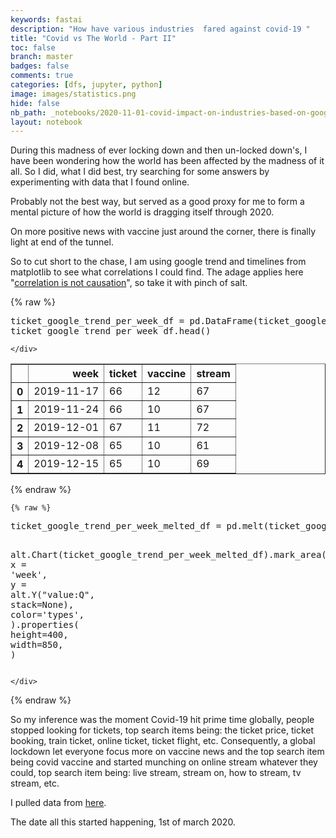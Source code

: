 ```yaml
---
keywords: fastai
description: "How have various industries  fared against covid-19 "
title: "Covid vs The World - Part II"
toc: false
branch: master
badges: false
comments: true
categories: [dfs, jupyter, python]
image: images/statistics.png
hide: false
nb_path: _notebooks/2020-11-01-covid-impact-on-industries-based-on-google-trends.ipynb
layout: notebook
---
```


<!--
#################################################
### THIS FILE WAS AUTOGENERATED! DO NOT EDIT! ###
#################################################
# file to edit: _notebooks/2020-11-01-covid-impact-on-industries-based-on-google-trends.ipynb
-->

<div class="container" id="notebook-container">
        
<div class="cell border-box-sizing text_cell rendered"><div class="inner_cell">
<div class="text_cell_render border-box-sizing rendered_html">
<p>During this madness of ever locking down and then un-locked down's, I have been wondering how the world has been affected by the madness of it all.
So I did, what I did best, try searching for some answers by experimenting with data that I found online.</p>
<p>Probably not the best way, but served as a good proxy for me to form a mental picture of how the world is dragging itself through 2020.</p>
<p>On more positive news with vaccine just around the corner, there is finally light at end of the tunnel.</p>
<p>So to cut short to the chase, I am using google trend and timelines from matplotlib to see what correlations I could find. The adage applies here "<a href="https://en.wikipedia.org/wiki/Correlation_does_not_imply_causation">correlation is not causation</a>", so take it with pinch of salt.</p>

</div>
</div>
</div>
    {% raw %}
    
<div class="cell border-box-sizing code_cell rendered">
<div class="input">

<div class="inner_cell">
    <div class="input_area">
<div class=" highlight hl-ipython3"><pre><span></span><span class="n">ticket_google_trend_per_week_df</span> <span class="o">=</span> <span class="n">pd</span><span class="o">.</span><span class="n">DataFrame</span><span class="p">(</span><span class="n">ticket_google_trend_per_week</span><span class="p">,</span> <span class="n">columns</span><span class="o">=</span> <span class="p">[</span><span class="s2">&quot;week&quot;</span><span class="p">,</span><span class="s2">&quot;ticket&quot;</span><span class="p">,</span> <span class="s2">&quot;vaccine&quot;</span><span class="p">,</span> <span class="s2">&quot;stream&quot;</span><span class="p">])</span>
<span class="n">ticket_google_trend_per_week_df</span><span class="o">.</span><span class="n">head</span><span class="p">()</span>
</pre></div>

    </div>
</div>
</div>

<div class="output_wrapper">
<div class="output">

<div class="output_area">


<div class="output_html rendered_html output_subarea output_execute_result">
<div>
<style scoped>
    .dataframe tbody tr th:only-of-type {
        vertical-align: middle;
    }

    .dataframe tbody tr th {
        vertical-align: top;
    }

    .dataframe thead th {
        text-align: right;
    }
</style>
<table border="1" class="dataframe">
  <thead>
    <tr style="text-align: right;">
      <th></th>
      <th>week</th>
      <th>ticket</th>
      <th>vaccine</th>
      <th>stream</th>
    </tr>
  </thead>
  <tbody>
    <tr>
      <th>0</th>
      <td>2019-11-17</td>
      <td>66</td>
      <td>12</td>
      <td>67</td>
    </tr>
    <tr>
      <th>1</th>
      <td>2019-11-24</td>
      <td>66</td>
      <td>10</td>
      <td>67</td>
    </tr>
    <tr>
      <th>2</th>
      <td>2019-12-01</td>
      <td>67</td>
      <td>11</td>
      <td>72</td>
    </tr>
    <tr>
      <th>3</th>
      <td>2019-12-08</td>
      <td>65</td>
      <td>10</td>
      <td>61</td>
    </tr>
    <tr>
      <th>4</th>
      <td>2019-12-15</td>
      <td>65</td>
      <td>10</td>
      <td>69</td>
    </tr>
  </tbody>
</table>
</div>
</div>

</div>

</div>
</div>

</div>
    {% endraw %}

    {% raw %}
    
<div class="cell border-box-sizing code_cell rendered">
<div class="input">

<div class="inner_cell">
    <div class="input_area">
<div class=" highlight hl-ipython3"><pre><span></span><span class="n">ticket_google_trend_per_week_melted_df</span> <span class="o">=</span> <span class="n">pd</span><span class="o">.</span><span class="n">melt</span><span class="p">(</span><span class="n">ticket_google_trend_per_week_df</span><span class="p">,</span><span class="n">id_vars</span><span class="o">=</span><span class="p">[</span><span class="s2">&quot;week&quot;</span><span class="p">],</span><span class="n">var_name</span><span class="o">=</span><span class="p">[</span><span class="s2">&quot;types&quot;</span><span class="p">])</span>

<span class="n">alt</span><span class="o">.</span><span class="n">Chart</span><span class="p">(</span><span class="n">ticket_google_trend_per_week_melted_df</span><span class="p">)</span><span class="o">.</span><span class="n">mark_area</span><span class="p">(</span><span class="n">opacity</span><span class="o">=</span><span class="mf">0.3</span><span class="p">)</span><span class="o">.</span><span class="n">encode</span><span class="p">(</span>
    <span class="n">x</span> <span class="o">=</span> <span class="s1">&#39;week&#39;</span><span class="p">,</span>
    <span class="n">y</span> <span class="o">=</span> <span class="n">alt</span><span class="o">.</span><span class="n">Y</span><span class="p">(</span><span class="s2">&quot;value:Q&quot;</span><span class="p">,</span> <span class="n">stack</span><span class="o">=</span><span class="kc">None</span><span class="p">),</span>
    <span class="n">color</span><span class="o">=</span><span class="s1">&#39;types&#39;</span><span class="p">,</span>
<span class="p">)</span><span class="o">.</span><span class="n">properties</span><span class="p">(</span>
    <span class="n">height</span><span class="o">=</span><span class="mi">400</span><span class="p">,</span>
    <span class="n">width</span><span class="o">=</span><span class="mi">850</span><span class="p">,</span>
<span class="p">)</span>
</pre></div>

    </div>
</div>
</div>

<div class="output_wrapper">
<div class="output">

<div class="output_area">


<div class="output_html rendered_html output_subarea output_execute_result">

<div id="altair-viz-18b2c5734a8444838996efd5c9e4fe92"></div>
<script type="text/javascript">
  (function(spec, embedOpt){
    let outputDiv = document.currentScript.previousElementSibling;
    if (outputDiv.id !== "altair-viz-18b2c5734a8444838996efd5c9e4fe92") {
      outputDiv = document.getElementById("altair-viz-18b2c5734a8444838996efd5c9e4fe92");
    }
    const paths = {
      "vega": "https://cdn.jsdelivr.net/npm//vega@5?noext",
      "vega-lib": "https://cdn.jsdelivr.net/npm//vega-lib?noext",
      "vega-lite": "https://cdn.jsdelivr.net/npm//vega-lite@4.8.1?noext",
      "vega-embed": "https://cdn.jsdelivr.net/npm//vega-embed@6?noext",
    };

    function loadScript(lib) {
      return new Promise(function(resolve, reject) {
        var s = document.createElement('script');
        s.src = paths[lib];
        s.async = true;
        s.onload = () => resolve(paths[lib]);
        s.onerror = () => reject(`Error loading script: ${paths[lib]}`);
        document.getElementsByTagName("head")[0].appendChild(s);
      });
    }

    function showError(err) {
      outputDiv.innerHTML = `<div class="error" style="color:red;">${err}</div>`;
      throw err;
    }

    function displayChart(vegaEmbed) {
      vegaEmbed(outputDiv, spec, embedOpt)
        .catch(err => showError(`Javascript Error: ${err.message}<br>This usually means there's a typo in your chart specification. See the javascript console for the full traceback.`));
    }

    if(typeof define === "function" && define.amd) {
      requirejs.config({paths});
      require(["vega-embed"], displayChart, err => showError(`Error loading script: ${err.message}`));
    } else if (typeof vegaEmbed === "function") {
      displayChart(vegaEmbed);
    } else {
      loadScript("vega")
        .then(() => loadScript("vega-lite"))
        .then(() => loadScript("vega-embed"))
        .catch(showError)
        .then(() => displayChart(vegaEmbed));
    }
  })({"config": {"view": {"continuousWidth": 400, "continuousHeight": 300}}, "data": {"name": "data-a256a787be23fd85ed1fba85fb22d3f0"}, "mark": {"type": "area", "opacity": 0.3}, "encoding": {"color": {"type": "nominal", "field": "types"}, "x": {"type": "nominal", "field": "week"}, "y": {"type": "quantitative", "field": "value", "stack": null}}, "height": 400, "width": 850, "$schema": "https://vega.github.io/schema/vega-lite/v4.8.1.json", "datasets": {"data-a256a787be23fd85ed1fba85fb22d3f0": [{"week": "2019-11-17", "types": "ticket", "value": "66"}, {"week": "2019-11-24", "types": "ticket", "value": "66"}, {"week": "2019-12-01", "types": "ticket", "value": "67"}, {"week": "2019-12-08", "types": "ticket", "value": "65"}, {"week": "2019-12-15", "types": "ticket", "value": "65"}, {"week": "2019-12-22", "types": "ticket", "value": "69"}, {"week": "2019-12-29", "types": "ticket", "value": "73"}, {"week": "2020-01-05", "types": "ticket", "value": "67"}, {"week": "2020-01-12", "types": "ticket", "value": "65"}, {"week": "2020-01-19", "types": "ticket", "value": "63"}, {"week": "2020-01-26", "types": "ticket", "value": "63"}, {"week": "2020-02-02", "types": "ticket", "value": "63"}, {"week": "2020-02-09", "types": "ticket", "value": "61"}, {"week": "2020-02-16", "types": "ticket", "value": "64"}, {"week": "2020-02-23", "types": "ticket", "value": "63"}, {"week": "2020-03-01", "types": "ticket", "value": "62"}, {"week": "2020-03-08", "types": "ticket", "value": "58"}, {"week": "2020-03-15", "types": "ticket", "value": "41"}, {"week": "2020-03-22", "types": "ticket", "value": "28"}, {"week": "2020-03-29", "types": "ticket", "value": "26"}, {"week": "2020-04-05", "types": "ticket", "value": "24"}, {"week": "2020-04-12", "types": "ticket", "value": "23"}, {"week": "2020-04-19", "types": "ticket", "value": "23"}, {"week": "2020-04-26", "types": "ticket", "value": "26"}, {"week": "2020-05-03", "types": "ticket", "value": "26"}, {"week": "2020-05-10", "types": "ticket", "value": "31"}, {"week": "2020-05-17", "types": "ticket", "value": "31"}, {"week": "2020-05-24", "types": "ticket", "value": "30"}, {"week": "2020-05-31", "types": "ticket", "value": "33"}, {"week": "2020-06-07", "types": "ticket", "value": "32"}, {"week": "2020-06-14", "types": "ticket", "value": "31"}, {"week": "2020-06-21", "types": "ticket", "value": "34"}, {"week": "2020-06-28", "types": "ticket", "value": "36"}, {"week": "2020-07-05", "types": "ticket", "value": "35"}, {"week": "2020-07-12", "types": "ticket", "value": "34"}, {"week": "2020-07-19", "types": "ticket", "value": "36"}, {"week": "2020-07-26", "types": "ticket", "value": "37"}, {"week": "2020-08-02", "types": "ticket", "value": "38"}, {"week": "2020-08-09", "types": "ticket", "value": "38"}, {"week": "2020-08-16", "types": "ticket", "value": "36"}, {"week": "2020-08-23", "types": "ticket", "value": "36"}, {"week": "2020-08-30", "types": "ticket", "value": "41"}, {"week": "2020-09-06", "types": "ticket", "value": "47"}, {"week": "2020-09-13", "types": "ticket", "value": "47"}, {"week": "2020-09-20", "types": "ticket", "value": "41"}, {"week": "2020-09-27", "types": "ticket", "value": "41"}, {"week": "2020-10-04", "types": "ticket", "value": "39"}, {"week": "2020-10-11", "types": "ticket", "value": "36"}, {"week": "2020-10-18", "types": "ticket", "value": "36"}, {"week": "2020-10-25", "types": "ticket", "value": "36"}, {"week": "2020-11-01", "types": "ticket", "value": "35"}, {"week": "2020-11-08", "types": "ticket", "value": "34"}, {"week": "2020-11-15", "types": "ticket", "value": "36"}, {"week": "2020-11-22", "types": "ticket", "value": "36"}, {"week": "2020-11-29", "types": "ticket", "value": "39"}, {"week": "2019-11-17", "types": "vaccine", "value": "12"}, {"week": "2019-11-24", "types": "vaccine", "value": "10"}, {"week": "2019-12-01", "types": "vaccine", "value": "11"}, {"week": "2019-12-08", "types": "vaccine", "value": "10"}, {"week": "2019-12-15", "types": "vaccine", "value": "10"}, {"week": "2019-12-22", "types": "vaccine", "value": "8"}, {"week": "2019-12-29", "types": "vaccine", "value": "9"}, {"week": "2020-01-05", "types": "vaccine", "value": "10"}, {"week": "2020-01-12", "types": "vaccine", "value": "11"}, {"week": "2020-01-19", "types": "vaccine", "value": "12"}, {"week": "2020-01-26", "types": "vaccine", "value": "15"}, {"week": "2020-02-02", "types": "vaccine", "value": "13"}, {"week": "2020-02-09", "types": "vaccine", "value": "13"}, {"week": "2020-02-16", "types": "vaccine", "value": "12"}, {"week": "2020-02-23", "types": "vaccine", "value": "19"}, {"week": "2020-03-01", "types": "vaccine", "value": "23"}, {"week": "2020-03-08", "types": "vaccine", "value": "38"}, {"week": "2020-03-15", "types": "vaccine", "value": "53"}, {"week": "2020-03-22", "types": "vaccine", "value": "48"}, {"week": "2020-03-29", "types": "vaccine", "value": "42"}, {"week": "2020-04-05", "types": "vaccine", "value": "38"}, {"week": "2020-04-12", "types": "vaccine", "value": "34"}, {"week": "2020-04-19", "types": "vaccine", "value": "39"}, {"week": "2020-04-26", "types": "vaccine", "value": "37"}, {"week": "2020-05-03", "types": "vaccine", "value": "43"}, {"week": "2020-05-10", "types": "vaccine", "value": "37"}, {"week": "2020-05-17", "types": "vaccine", "value": "41"}, {"week": "2020-05-24", "types": "vaccine", "value": "29"}, {"week": "2020-05-31", "types": "vaccine", "value": "27"}, {"week": "2020-06-07", "types": "vaccine", "value": "28"}, {"week": "2020-06-14", "types": "vaccine", "value": "30"}, {"week": "2020-06-21", "types": "vaccine", "value": "32"}, {"week": "2020-06-28", "types": "vaccine", "value": "36"}, {"week": "2020-07-05", "types": "vaccine", "value": "35"}, {"week": "2020-07-12", "types": "vaccine", "value": "57"}, {"week": "2020-07-19", "types": "vaccine", "value": "51"}, {"week": "2020-07-26", "types": "vaccine", "value": "41"}, {"week": "2020-08-02", "types": "vaccine", "value": "40"}, {"week": "2020-08-09", "types": "vaccine", "value": "62"}, {"week": "2020-08-16", "types": "vaccine", "value": "39"}, {"week": "2020-08-23", "types": "vaccine", "value": "34"}, {"week": "2020-08-30", "types": "vaccine", "value": "36"}, {"week": "2020-09-06", "types": "vaccine", "value": "38"}, {"week": "2020-09-13", "types": "vaccine", "value": "36"}, {"week": "2020-09-20", "types": "vaccine", "value": "34"}, {"week": "2020-09-27", "types": "vaccine", "value": "34"}, {"week": "2020-10-04", "types": "vaccine", "value": "32"}, {"week": "2020-10-11", "types": "vaccine", "value": "34"}, {"week": "2020-10-18", "types": "vaccine", "value": "34"}, {"week": "2020-10-25", "types": "vaccine", "value": "32"}, {"week": "2020-11-01", "types": "vaccine", "value": "27"}, {"week": "2020-11-08", "types": "vaccine", "value": "69"}, {"week": "2020-11-15", "types": "vaccine", "value": "61"}, {"week": "2020-11-22", "types": "vaccine", "value": "52"}, {"week": "2020-11-29", "types": "vaccine", "value": "51"}, {"week": "2019-11-17", "types": "stream", "value": "67"}, {"week": "2019-11-24", "types": "stream", "value": "67"}, {"week": "2019-12-01", "types": "stream", "value": "72"}, {"week": "2019-12-08", "types": "stream", "value": "61"}, {"week": "2019-12-15", "types": "stream", "value": "69"}, {"week": "2019-12-22", "types": "stream", "value": "66"}, {"week": "2019-12-29", "types": "stream", "value": "71"}, {"week": "2020-01-05", "types": "stream", "value": "62"}, {"week": "2020-01-12", "types": "stream", "value": "62"}, {"week": "2020-01-19", "types": "stream", "value": "71"}, {"week": "2020-01-26", "types": "stream", "value": "64"}, {"week": "2020-02-02", "types": "stream", "value": "65"}, {"week": "2020-02-09", "types": "stream", "value": "61"}, {"week": "2020-02-16", "types": "stream", "value": "63"}, {"week": "2020-02-23", "types": "stream", "value": "69"}, {"week": "2020-03-01", "types": "stream", "value": "57"}, {"week": "2020-03-08", "types": "stream", "value": "62"}, {"week": "2020-03-15", "types": "stream", "value": "73"}, {"week": "2020-03-22", "types": "stream", "value": "78"}, {"week": "2020-03-29", "types": "stream", "value": "68"}, {"week": "2020-04-05", "types": "stream", "value": "68"}, {"week": "2020-04-12", "types": "stream", "value": "66"}, {"week": "2020-04-19", "types": "stream", "value": "66"}, {"week": "2020-04-26", "types": "stream", "value": "60"}, {"week": "2020-05-03", "types": "stream", "value": "56"}, {"week": "2020-05-10", "types": "stream", "value": "58"}, {"week": "2020-05-17", "types": "stream", "value": "54"}, {"week": "2020-05-24", "types": "stream", "value": "58"}, {"week": "2020-05-31", "types": "stream", "value": "56"}, {"week": "2020-06-07", "types": "stream", "value": "54"}, {"week": "2020-06-14", "types": "stream", "value": "55"}, {"week": "2020-06-21", "types": "stream", "value": "55"}, {"week": "2020-06-28", "types": "stream", "value": "55"}, {"week": "2020-07-05", "types": "stream", "value": "55"}, {"week": "2020-07-12", "types": "stream", "value": "59"}, {"week": "2020-07-19", "types": "stream", "value": "58"}, {"week": "2020-07-26", "types": "stream", "value": "59"}, {"week": "2020-08-02", "types": "stream", "value": "61"}, {"week": "2020-08-09", "types": "stream", "value": "63"}, {"week": "2020-08-16", "types": "stream", "value": "67"}, {"week": "2020-08-23", "types": "stream", "value": "63"}, {"week": "2020-08-30", "types": "stream", "value": "61"}, {"week": "2020-09-06", "types": "stream", "value": "67"}, {"week": "2020-09-13", "types": "stream", "value": "72"}, {"week": "2020-09-20", "types": "stream", "value": "66"}, {"week": "2020-09-27", "types": "stream", "value": "69"}, {"week": "2020-10-04", "types": "stream", "value": "63"}, {"week": "2020-10-11", "types": "stream", "value": "59"}, {"week": "2020-10-18", "types": "stream", "value": "68"}, {"week": "2020-10-25", "types": "stream", "value": "60"}, {"week": "2020-11-01", "types": "stream", "value": "68"}, {"week": "2020-11-08", "types": "stream", "value": "58"}, {"week": "2020-11-15", "types": "stream", "value": "57"}, {"week": "2020-11-22", "types": "stream", "value": "58"}, {"week": "2020-11-29", "types": "stream", "value": "10"}]}}, {"mode": "vega-lite"});
</script>
</div>

</div>

</div>
</div>

</div>
    {% endraw %}

<div class="cell border-box-sizing text_cell rendered"><div class="inner_cell">
<div class="text_cell_render border-box-sizing rendered_html">
<p>So my inference was the moment Covid-19 hit prime time globally, people stopped looking for tickets, top search items being: the ticket price, ticket booking, train ticket, online ticket, ticket flight, etc. Consequently, a global lockdown let everyone focus more on vaccine news and the top search item being covid vaccine and started munching on online stream whatever they could,  top search item being: live stream, stream on, how to stream, tv stream, etc.</p>
<p>I pulled data from <a href="https://trends.google.com/trends/explore?date=2019-11-11%202020-12-02&amp;q=ticket,vaccine,stream">here</a>.</p>
<p>The date all this started happening, 1st of march 2020.</p>

</div>
</div>
</div>
</div>
 

